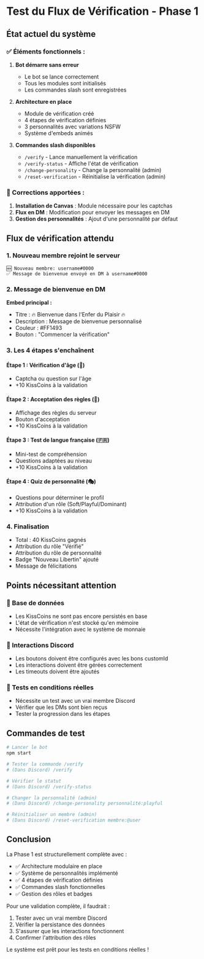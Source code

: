 # Test du Flux de Vérification - Phase 1

## État actuel du système

### ✅ Éléments fonctionnels :

1. **Bot démarre sans erreur**
   - Le bot se lance correctement
   - Tous les modules sont initialisés
   - Les commandes slash sont enregistrées

2. **Architecture en place**
   - Module de vérification créé
   - 4 étapes de vérification définies
   - 3 personnalités avec variations NSFW
   - Système d'embeds animés

3. **Commandes slash disponibles**
   - `/verify` - Lance manuellement la vérification
   - `/verify-status` - Affiche l'état de vérification
   - `/change-personality` - Change la personnalité (admin)
   - `/reset-verification` - Réinitialise la vérification (admin)

### 🔧 Corrections apportées :

1. **Installation de Canvas** : Module nécessaire pour les captchas
2. **Flux en DM** : Modification pour envoyer les messages en DM
3. **Gestion des personnalités** : Ajout d'une personnalité par défaut

## Flux de vérification attendu

### 1. Nouveau membre rejoint le serveur
```
🆕 Nouveau membre: username#0000
✅ Message de bienvenue envoyé en DM à username#0000
```

### 2. Message de bienvenue en DM
**Embed principal :**
- Titre : 🔥 Bienvenue dans l'Enfer du Plaisir 🔥
- Description : Message de bienvenue personnalisé
- Couleur : #FF1493
- Bouton : "Commencer la vérification"

### 3. Les 4 étapes s'enchaînent

#### Étape 1 : Vérification d'âge (🔞)
- Captcha ou question sur l'âge
- +10 KissCoins à la validation

#### Étape 2 : Acceptation des règles (📜)
- Affichage des règles du serveur
- Bouton d'acceptation
- +10 KissCoins à la validation

#### Étape 3 : Test de langue française (🇫🇷)
- Mini-test de compréhension
- Questions adaptées au niveau
- +10 KissCoins à la validation

#### Étape 4 : Quiz de personnalité (🎭)
- Questions pour déterminer le profil
- Attribution d'un rôle (Soft/Playful/Dominant)
- +10 KissCoins à la validation

### 4. Finalisation
- Total : 40 KissCoins gagnés
- Attribution du rôle "Vérifié"
- Attribution du rôle de personnalité
- Badge "Nouveau Libertin" ajouté
- Message de félicitations

## Points nécessitant attention

### 🚧 Base de données
- Les KissCoins ne sont pas encore persistés en base
- L'état de vérification n'est stocké qu'en mémoire
- Nécessite l'intégration avec le système de monnaie

### 🚧 Interactions Discord
- Les boutons doivent être configurés avec les bons customId
- Les interactions doivent être gérées correctement
- Les timeouts doivent être ajoutés

### 🚧 Tests en conditions réelles
- Nécessite un test avec un vrai membre Discord
- Vérifier que les DMs sont bien reçus
- Tester la progression dans les étapes

## Commandes de test

```bash
# Lancer le bot
npm start

# Tester la commande /verify
# (Dans Discord) /verify

# Vérifier le statut
# (Dans Discord) /verify-status

# Changer la personnalité (admin)
# (Dans Discord) /change-personality personnalité:playful

# Réinitialiser un membre (admin)
# (Dans Discord) /reset-verification membre:@user
```

## Conclusion

La Phase 1 est structurellement complète avec :
- ✅ Architecture modulaire en place
- ✅ Système de personnalités implémenté
- ✅ 4 étapes de vérification définies
- ✅ Commandes slash fonctionnelles
- ✅ Gestion des rôles et badges

Pour une validation complète, il faudrait :
1. Tester avec un vrai membre Discord
2. Vérifier la persistance des données
3. S'assurer que les interactions fonctionnent
4. Confirmer l'attribution des rôles

Le système est prêt pour les tests en conditions réelles !
